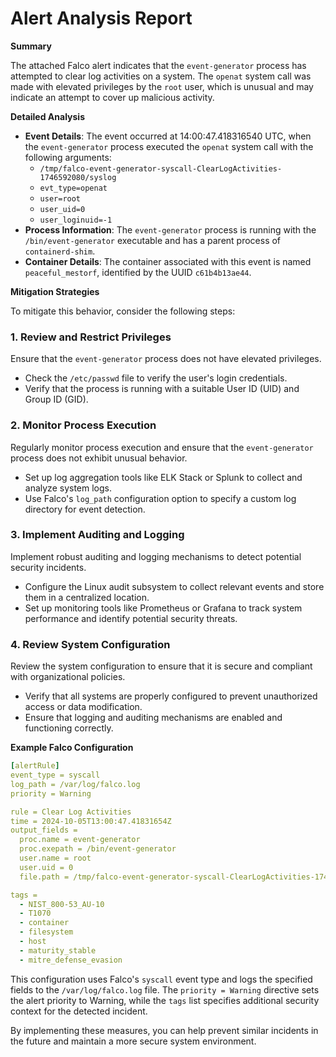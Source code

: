 **Alert Analysis Report**
==========================

**Summary**

The attached Falco alert indicates that the `event-generator` process has attempted to clear log activities on a system. The `openat` system call was made with elevated privileges by the `root` user, which is unusual and may indicate an attempt to cover up malicious activity.

**Detailed Analysis**

*   **Event Details**: The event occurred at 14:00:47.418316540 UTC, when the `event-generator` process executed the `openat` system call with the following arguments:
    *   `/tmp/falco-event-generator-syscall-ClearLogActivities-1746592080/syslog`
    *   `evt_type=openat`
    *   `user=root`
    *   `user_uid=0`
    *   `user_loginuid=-1`
*   **Process Information**: The `event-generator` process is running with the `/bin/event-generator` executable and has a parent process of `containerd-shim`.
*   **Container Details**: The container associated with this event is named `peaceful_mestorf`, identified by the UUID `c61b4b13ae44`.

**Mitigation Strategies**

To mitigate this behavior, consider the following steps:

### 1. Review and Restrict Privileges

Ensure that the `event-generator` process does not have elevated privileges.

*   Check the `/etc/passwd` file to verify the user's login credentials.
*   Verify that the process is running with a suitable User ID (UID) and Group ID (GID).

### 2. Monitor Process Execution

Regularly monitor process execution and ensure that the `event-generator` process does not exhibit unusual behavior.

*   Set up log aggregation tools like ELK Stack or Splunk to collect and analyze system logs.
*   Use Falco's `log_path` configuration option to specify a custom log directory for event detection.

### 3. Implement Auditing and Logging

Implement robust auditing and logging mechanisms to detect potential security incidents.

*   Configure the Linux audit subsystem to collect relevant events and store them in a centralized location.
*   Set up monitoring tools like Prometheus or Grafana to track system performance and identify potential security threats.

### 4. Review System Configuration

Review the system configuration to ensure that it is secure and compliant with organizational policies.

*   Verify that all systems are properly configured to prevent unauthorized access or data modification.
*   Ensure that logging and auditing mechanisms are enabled and functioning correctly.

**Example Falco Configuration**

```yml
[alertRule]
event_type = syscall
log_path = /var/log/falco.log
priority = Warning

rule = Clear Log Activities
time = 2024-10-05T13:00:47.41831654Z
output_fields = 
  proc.name = event-generator
  proc.exepath = /bin/event-generator
  user.name = root
  user.uid = 0
  file.path = /tmp/falco-event-generator-syscall-ClearLogActivities-1746592080/syslog

tags =
  - NIST_800-53_AU-10
  - T1070
  - container
  - filesystem
  - host
  - maturity_stable
  - mitre_defense_evasion
```

This configuration uses Falco's `syscall` event type and logs the specified fields to the `/var/log/falco.log` file. The `priority = Warning` directive sets the alert priority to Warning, while the `tags` list specifies additional security context for the detected incident.

By implementing these measures, you can help prevent similar incidents in the future and maintain a more secure system environment.